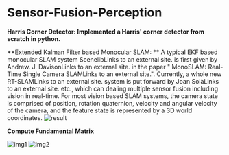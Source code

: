 # Sensor-Fusion-Perception

**Harris Corner Detector: Implemented a Harris' corner detector from scratch in python.**


**Extended Kalman Filter based Monocular SLAM: **
A typical EKF based monocular SLAM system ScenelibLinks to an external site. is first given by Andrew. J. DavisonLinks to an external site. in the paper " MonoSLAM: Real-Time Single Camera SLAMLinks to an external site.". Currently, a whole new RT-SLAMLinks to an external site. system is put forward by Joan SolàLinks to an external site. etc., which can dealing multiple sensor fusion including vision in real-time. For most vision based SLAM systems, the camera state is comprised of position, rotation quaternion, velocity and angular velocity of the camera, and the feature state is represented by a 3D world coordinates.
![result](https://user-images.githubusercontent.com/90791463/234606320-12232351-dfaa-4f8b-a738-2f723ac627d0.jpeg)

**Compute Fundamental Matrix**

![img1](https://user-images.githubusercontent.com/90791463/234606448-de47e73a-7d6a-4e48-9fe2-2a3ca16ada91.jpeg)
![img2](https://user-images.githubusercontent.com/90791463/234606468-b0460115-4368-4dc4-a50a-322e2032f767.jpeg)
